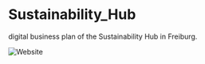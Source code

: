 # Sustainability_Hub
digital business plan of the Sustainability Hub in Freiburg.

![Website](https://sungsy.github.io/Sustainability_Hub/)
